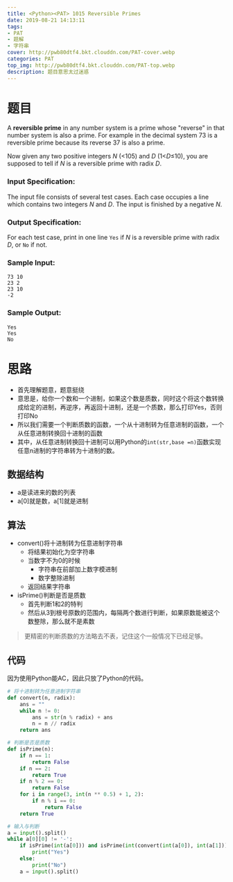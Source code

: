 ```yaml
---
title: <Python><PAT> 1015 Reversible Primes
date: 2019-08-21 14:13:11
tags: 
- PAT
- 题解
- 字符串
cover: http://pwb80dtf4.bkt.clouddn.com/PAT-cover.webp
categories: PAT
top_img: http://pwb80dtf4.bkt.clouddn.com/PAT-top.webp
description: 题目意思太过迷惑
---
```


# 题目

A **reversible prime** in any number system is a prime whose "reverse" in that number system is also a prime. For example in the decimal system 73 is a reversible prime because its reverse 37 is also a prime.

Now given any two positive integers *N* (<105) and *D* (1<*D*≤10), you are supposed to tell if *N* is a reversible prime with radix *D*.

### Input Specification:

The input file consists of several test cases. Each case occupies a line which contains two integers *N* and *D*. The input is finished by a negative *N*.

### Output Specification:

For each test case, print in one line `Yes` if *N* is a reversible prime with radix *D*, or `No` if not.

### Sample Input:

```in
73 10
23 2
23 10
-2
```

### Sample Output:

```out
Yes
Yes
No
```

# 思路

+ 首先理解题意，题意挺绕
+ 意思是，给你一个数和一个进制，如果这个数是质数，同时这个将这个数转换成给定的进制，再逆序，再返回十进制，还是一个质数，那么打印Yes，否则打印No
+ 所以我们需要一个判断质数的函数，一个从十进制转为任意进制的函数，一个从任意进制转换回十进制的函数
+ 其中，从任意进制转换回十进制可以用Python的`int(str,base =n)`函数实现任意n进制的字符串转为十进制的数。

## 数据结构

+ a是读进来的数的列表
+ a[0]就是数，a[1]就是进制

## 算法

+ convert()将十进制转为任意进制字符串
  + 将结果初始化为空字符串
  + 当数字不为0的时候
    + 字符串在前部加上数字模进制
    + 数字整除进制
  + 返回结果字符串
+ isPrime()判断是否是质数
  + 首先判断1和2的特判
  + 然后从3到根号原数的范围内，每隔两个数进行判断，如果原数能被这个数整除，那么就不是素数

> 更精密的判断质数的方法略去不表，记住这个一般情况下已经足够。

## 代码

因为使用Python能AC，因此只放了Python的代码。

```python
# 将十进制转为任意进制字符串
def convert(n, radix):
    ans = ""
    while n != 0:
        ans = str(n % radix) + ans
        n = n // radix
    return ans

# 判断是否是质数
def isPrime(n):
    if n == 1:
        return False
    if n == 2:
        return True
    if n % 2 == 0:
        return False
    for i in range(3, int(n ** 0.5) + 1, 2):
        if n % i == 0:
            return False
    return True

# 输入与判断
a = input().split()
while a[0][0] != '-':
    if isPrime(int(a[0])) and isPrime(int(convert(int(a[0]), int(a[1]))[::-1],int(a[1]))):
        print("Yes")
    else:
        print("No")
    a = input().split()

```

